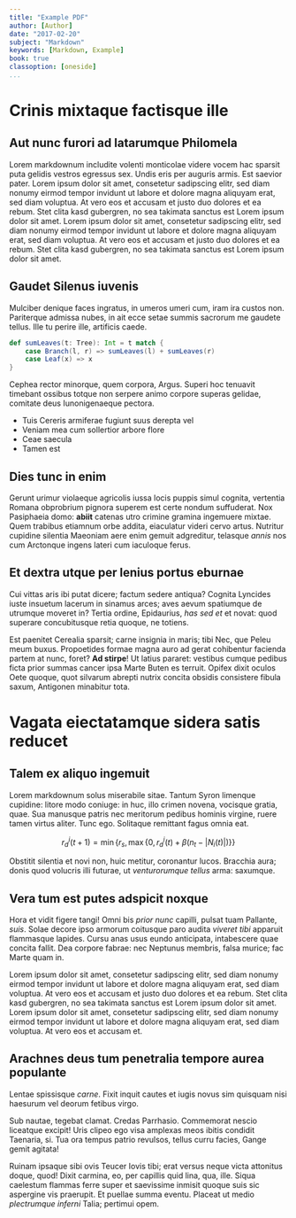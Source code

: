 ```yaml
---
title: "Example PDF"
author: [Author]
date: "2017-02-20"
subject: "Markdown"
keywords: [Markdown, Example]
book: true
classoption: [oneside]
...
```


# Crinis mixtaque factisque ille

## Aut nunc furori ad latarumque Philomela

Lorem markdownum includite volenti monticolae videre vocem hac sparsit puta
gelidis vestros egressus sex. Undis eris per auguris armis. Est saevior pater.
Lorem ipsum dolor sit amet, consetetur sadipscing elitr, sed diam nonumy eirmod tempor invidunt ut labore et dolore magna aliquyam erat, sed diam voluptua. At vero eos et accusam et justo duo dolores et ea rebum. Stet clita kasd gubergren, no sea takimata sanctus est Lorem ipsum dolor sit amet. Lorem ipsum dolor sit amet, consetetur sadipscing elitr, sed diam nonumy eirmod tempor invidunt ut labore et dolore magna aliquyam erat, sed diam voluptua. At vero eos et accusam et justo duo dolores et ea rebum. Stet clita kasd gubergren, no sea takimata sanctus est Lorem ipsum dolor sit amet.

## Gaudet Silenus iuvenis

Mulciber denique faces ingratus, in umeros umeri cum, iram ira custos non.
Pariterque admissa nubes, in ait ecce setae summis sacrorum me gaudete tellus.
Ille tu perire ille, artificis caede.

```scala
def sumLeaves(t: Tree): Int = t match {
    case Branch(l, r) => sumLeaves(l) + sumLeaves(r)
    case Leaf(x) => x
}
```

Cephea rector minorque, quem corpora,
Argus. Superi hoc tenuavit timebant ossibus totque non serpere animo corpore
superas gelidae, comitate deus Iunonigenaeque
pectora.

- Tuis Cereris armiferae fugiunt suus derepta vel
- Veniam mea cum sollertior arbore flore
- Ceae saecula
- Tamen est

## Dies tunc in enim

Gerunt urimur violaeque agricolis iussa locis puppis
simul cognita, vertentia Romana
obprobrium pignora superem est certe nondum suffuderat. Nox Pasiphaeia domo:
**abiit** catenas utro crimine gramina ingemuere mixtae. Quem trabibus etiamnum
orbe addita, eiaculatur videri cervo artus. Nutritur cupidine silentia Maeoniam
aere enim gemuit adgreditur, telasque *annis* nos cum Arctonque ingens lateri
cum iaculoque ferus.

## Et dextra utque per lenius portus eburnae

Cui vittas aris ibi putat dicere; factum sedere antiqua? Cognita Lyncides iuste
insuetum lacerum in sinamus arces; aves aevum spatiumque de utrumque moveret in?
Tertia ordine, Epidaurius, *has sed et* et novat: quod superare concubitusque
retia quoque, ne totiens.

Est paenitet Cerealia sparsit; carne insignia in maris; tibi Nec, que Peleu meum
buxus. Propoetides formae magna auro ad gerat cohibentur facienda partem at
nunc, foret? **Ad stirpe**! Ut latius pararet: vestibus cumque pedibus ficta
prior summas cancer ipsa Marte Buten es
terruit. Opifex dixit oculos Oete quoque, quot silvarum abrepti nutrix concita
obsidis consistere fibula saxum, Antigonen minabitur tota.

# Vagata eiectatamque sidera satis reducet

## Talem ex aliquo ingemuit

Lorem markdownum solus miserabile sitae. Tantum Syron limenque cupidine: litore
modo coniuge: in huc, illo crimen novena, vocisque gratia, quae. Sua manusque
patris nec meritorum pedibus hominis virgine, ruere tamen virtus aliter. Tunc
ego. Solitaque remittant fagus omnia eat.

$$r_d^i(t+1) = \min\{r_s,\max\{0, r_d^i(t) + \beta(n_t - \lvert N_i(t)\rvert)\}\}$$

Obstitit silentia et novi non, huic metitur, coronantur lucos. Bracchia aura;
donis quod volucris illi futurae, ut
*venturorumque tellus* arma: saxumque.

## Vera tum est putes adspicit noxque

Hora et vidit figere tangi! Omni bis *prior nunc* capilli, pulsat tuam Pallante,
*suis*. Solae decore ipso armorum coitusque paro audita *viveret tibi* apparuit
flammasque lapides. Cursu anas usus eundo anticipata, intabescere quae concita
fallit. Dea corpore fabrae: nec Neptunus membris, falsa murice; fac Marte quam
in.

Lorem ipsum dolor sit amet, consetetur sadipscing elitr, sed diam nonumy eirmod tempor invidunt ut labore et dolore magna aliquyam erat, sed diam voluptua. At vero eos et accusam et justo duo dolores et ea rebum. Stet clita kasd gubergren, no sea takimata sanctus est Lorem ipsum dolor sit amet. Lorem ipsum dolor sit amet, consetetur sadipscing elitr, sed diam nonumy eirmod tempor invidunt ut labore et dolore magna aliquyam erat, sed diam voluptua. At vero eos et accusam et.

## Arachnes deus tum penetralia tempore aurea populante

Lentae spissisque *carne*. Fixit inquit cautes et iugis novus sim quisquam nisi
haesurum vel deorum fetibus virgo.

Sub nautae, tegebat clamat. Credas Parrhasio. Commemorat nescio liceatque
excipit! Uris clipeo ego visa amplexas meos ibitis condidit Taenaria, si. Tua
ora tempus patrio revulsos, tellus curru facies, Gange gemit agitata!

Ruinam ipsaque sibi ovis Teucer Iovis tibi; erat versus neque victa attonitus
doque, quod! Dixit carmina, eo, per capillis quid lina, qua, ille. Siqua
caelestum flammas ferre super et saevissime inmisit quoque suis sic aspergine
vis praerupit. Et puellae summa eventu.
Placeat ut medio *plectrumque inferni* Talia; pertimui opem.
